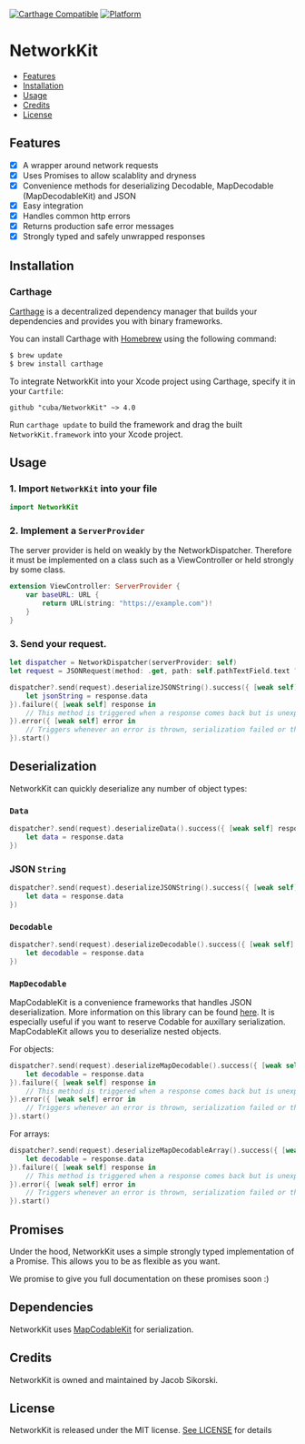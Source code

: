 [![Carthage Compatible](https://img.shields.io/badge/Carthage-compatible-4BC51D.svg?style=flat)](https://github.com/Carthage/Carthage)
[![Platform](https://img.shields.io/badge/platform-ios%20%7C%20osx%20%7C%20watchos%20%7C%20tvos-lightgray.svg?style=flat)](https://dashboard.buddybuild.com/apps/592348f0b74ee700016fbbe6/build/latest?branch=master)

NetworkKit
============

- [Features](#features)
- [Installation](#installation)
- [Usage](#usage)
- [Credits](#credits)
- [License](#license)

## Features

- [x] A wrapper around network requests
- [x] Uses Promises to allow scalablity and dryness
- [x] Convenience methods for deserializing Decodable, MapDecodable (MapDecodableKit) and JSON 
- [x] Easy integration
- [x] Handles common http errors
- [x] Returns production safe error messages
- [x] Strongly typed and safely unwrapped responses

## Installation

### Carthage

[Carthage](https://github.com/cuba/NetworkKit) is a decentralized dependency manager that builds your dependencies and provides you with binary frameworks.

You can install Carthage with [Homebrew](http://brew.sh/) using the following command:

```bash
$ brew update
$ brew install carthage
```

To integrate NetworkKit into your Xcode project using Carthage, specify it in your `Cartfile`:

```ogdl
github "cuba/NetworkKit" ~> 4.0
```

Run `carthage update` to build the framework and drag the built `NetworkKit.framework` into your Xcode project.

## Usage

### 1. Import `NetworkKit` into your file

```swift
import NetworkKit
```

### 2. Implement a  `ServerProvider`

The server provider is held on weakly by the NetworkDispatcher. Therefore it must be implemented on a class such as a ViewController or held strongly by some class.

```swift
extension ViewController: ServerProvider {
    var baseURL: URL {
        return URL(string: "https://example.com")!
    }
}
```

### 3. Send your request.

```swift
let dispatcher = NetworkDispatcher(serverProvider: self)
let request = JSONRequest(method: .get, path: self.pathTextField.text ?? "")

dispatcher?.send(request).deserializeJSONString().success({ [weak self] response in
    let jsonString = response.data
}).failure({ [weak self] response in
    // This method is triggered when a response comes back but is unexpected.
}).error({ [weak self] error in
    // Triggers whenever an error is thrown, serialization failed or the request could not be created for whatever reason.
}).start()
```

## Deserialization
NetworkKit can quickly deserialize any number of object types:

### `Data`

```swift
dispatcher?.send(request).deserializeData().success({ [weak self] response in
    let data = response.data
})
```

### JSON `String`

```swift
dispatcher?.send(request).deserializeJSONString().success({ [weak self] response in
    let data = response.data
})
```

### `Decodable`

```swift
dispatcher?.send(request).deserializeDecodable().success({ [weak self] response in
    let decodable = response.data
})
```

### `MapDecodable`
MapCodableKit is a convenience frameworks that handles JSON deserialization. More information on this library can be found [here](https://github.com/cuba/MapCodableKit). It is especially useful if you want to reserve Codable for auxillary serialization. MapCodableKit allows you to deserialize nested objects.

For objects:

```swift
dispatcher?.send(request).deserializeMapDecodable().success({ [weak self] response in
    let decodable = response.data
}).failure({ [weak self] response in
    // This method is triggered when a response comes back but is unexpected.
}).error({ [weak self] error in
    // Triggers whenever an error is thrown, serialization failed or the request could not be created for whatever reason.
}).start()
```

For arrays:

```swift
dispatcher?.send(request).deserializeMapDecodableArray().success({ [weak self] response in
    let decodable = response.data
}).failure({ [weak self] response in
    // This method is triggered when a response comes back but is unexpected.
}).error({ [weak self] error in
    // Triggers whenever an error is thrown, serialization failed or the request could not be created for whatever reason.
}).start()
```

## Promises
Under the hood, NetworkKit uses a simple strongly typed implementation of a Promise.  This allows you to be as flexible as you want.

We promise to give you full documentation on these promises soon :)


## Dependencies

NetworkKit uses [MapCodableKit](https://github.com/cuba/MapCodableKit) for serialization.

## Credits

NetworkKit is owned and maintained by Jacob Sikorski.

## License

NetworkKit is released under the MIT license. [See LICENSE](https://github.com/cuba/NetworkKit/blob/master/LICENSE) for details
